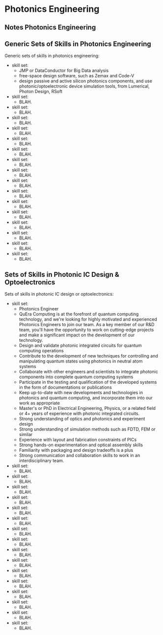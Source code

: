 #	Photonics Engineering


##	Notes Photonics Engineering














##	Generic Sets of Skills in Photonics Engineering


Generic sets of skills in photonics engineering:
+ skill set:
	- JMP or DataConductor for Big Data analysis
	- free-space design software, such as Zemax and Code-V
	- design passive and active silicon photonics components, and use photonic/optoelectronic device simulation tools, from Lumerical, Photon Design, RSoft
+ skill set:
	- BLAH.
+ skill set:
	- BLAH.
+ skill set:
	- BLAH.
+ skill set:
	- BLAH.
+ skill set:
	- BLAH.
+ skill set:
	- BLAH.
+ skill set:
	- BLAH.
+ skill set:
	- BLAH.
+ skill set:
	- BLAH.
+ skill set:
	- BLAH.
+ skill set:
	- BLAH.
+ skill set:
	- BLAH.
+ skill set:
	- BLAH.
+ skill set:
	- BLAH.
+ skill set:
	- BLAH.
+ skill set:
	- BLAH.













##	Sets of Skills in Photonic IC Design & Optoelectronics


Sets of skills in photonic IC design or optoelectronics:
+ skill set:
	- Photonics Engineer
	- QuEra Computing is at the forefront of quantum computing technology, and we're looking for highly motivated and experienced Photonics Engineers to join our team. As a key member of our R&D team, you'll have the opportunity to work on cutting-edge projects and make a significant impact on the development of our technology. 
	- Design and validate photonic integrated circuits for quantum computing operations 
	- Contribute to the development of new techniques for controlling and manipulating quantum states using photonics in neutral atom systems 
	- Collaborate with other engineers and scientists to integrate photonic components into complete quantum computing systems  
	- Participate in the testing and qualification of the developed systems in the form of documentations or publications 
	- Keep up-to-date with new developments and technologies in photonics and quantum computing, and incorporate them into our work as appropriate 
	- Master's or PhD in Electrical Engineering, Physics, or a related field or 4+ years of experience with photonic integrated circuits. 
	- Strong understanding of optics and photonics and experiment design 
	- Strong understanding of simulation methods such as FDTD, FEM or similar 
	- Experience with layout and fabrication constraints of PICs 
	- Strong hands-on experimentation and optical assembly skills 
	- Familiarity with packaging and design tradeoffs is a plus 
	- Strong communication and collaboration skills to work in an interdisciplinary team. 
+ skill set:
	- BLAH.
+ skill set:
	- BLAH.
+ skill set:
	- BLAH.
+ skill set:
	- BLAH.
+ skill set:
	- BLAH.
+ skill set:
	- BLAH.
+ skill set:
	- BLAH.
+ skill set:
	- BLAH.
+ skill set:
	- BLAH.
+ skill set:
	- BLAH.
+ skill set:
	- BLAH.
+ skill set:
	- BLAH.
+ skill set:
	- BLAH.
+ skill set:
	- BLAH.
+ skill set:
	- BLAH.
+ skill set:
	- BLAH.














